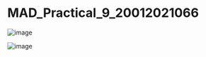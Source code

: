 # MAD_Practical_9_20012021066

![image](https://user-images.githubusercontent.com/110805993/200370045-87470c44-4018-4c1d-bb9b-9408248c6e4e.png)

![image](https://user-images.githubusercontent.com/110805993/200370072-54a585fd-6dd0-4c68-97b5-5c654fa70ff9.png)
